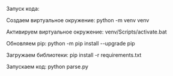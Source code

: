 Запуск кода:

Создаем виртуальное окружение:
python -m venv venv

Активируем виртуальное окружение:
venv/Scripts/activate.bat

Обновляем pip:
python -m pip install --upgrade pip

Загружаем библиотеки:
pip install -r requirements.txt

Запускаем код:
python parse.py


